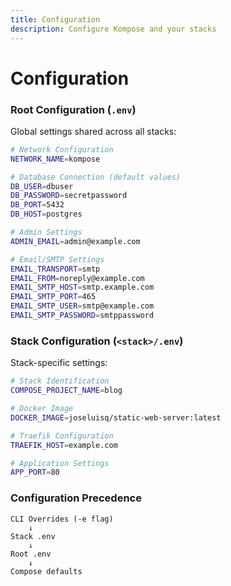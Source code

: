 ```yaml
---
title: Configuration
description: Configure Kompose and your stacks
---
```


# Configuration

### Root Configuration (`.env`)

Global settings shared across all stacks:

```bash
# Network Configuration
NETWORK_NAME=kompose

# Database Connection (default values)
DB_USER=dbuser
DB_PASSWORD=secretpassword
DB_PORT=5432
DB_HOST=postgres

# Admin Settings
ADMIN_EMAIL=admin@example.com

# Email/SMTP Settings
EMAIL_TRANSPORT=smtp
EMAIL_FROM=noreply@example.com
EMAIL_SMTP_HOST=smtp.example.com
EMAIL_SMTP_PORT=465
EMAIL_SMTP_USER=smtp@example.com
EMAIL_SMTP_PASSWORD=smtppassword
```

### Stack Configuration (`<stack>/.env`)

Stack-specific settings:

```bash
# Stack Identification
COMPOSE_PROJECT_NAME=blog

# Docker Image
DOCKER_IMAGE=joseluisq/static-web-server:latest

# Traefik Configuration
TRAEFIK_HOST=example.com

# Application Settings
APP_PORT=80
```

### Configuration Precedence

```
CLI Overrides (-e flag) 
    ↓
Stack .env
    ↓
Root .env
    ↓
Compose defaults
```
